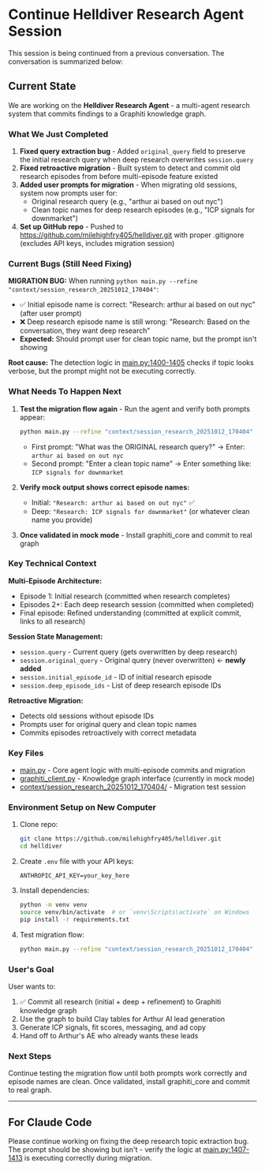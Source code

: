 # Continue Helldiver Research Agent Session

This session is being continued from a previous conversation. The conversation is summarized below:

## Current State

We are working on the **Helldiver Research Agent** - a multi-agent research system that commits findings to a Graphiti knowledge graph.

### What We Just Completed

1. **Fixed query extraction bug** - Added `original_query` field to preserve the initial research query when deep research overwrites `session.query`
2. **Fixed retroactive migration** - Built system to detect and commit old research episodes from before multi-episode feature existed
3. **Added user prompts for migration** - When migrating old sessions, system now prompts user for:
   - Original research query (e.g., "arthur ai based on out nyc")
   - Clean topic names for deep research episodes (e.g., "ICP signals for downmarket")
4. **Set up GitHub repo** - Pushed to https://github.com/milehighfry405/helldiver.git with proper .gitignore (excludes API keys, includes migration session)

### Current Bugs (Still Need Fixing)

**MIGRATION BUG:** When running `python main.py --refine "context/session_research_20251012_170404"`:
- ✅ Initial episode name is correct: "Research: arthur ai based on out nyc" (after user prompt)
- ❌ Deep research episode name is still wrong: "Research: Based on the conversation, they want deep research"
- **Expected:** Should prompt user for clean topic name, but the prompt isn't showing

**Root cause:** The detection logic in [main.py:1400-1405](main.py#L1400-L1405) checks if topic looks verbose, but the prompt might not be executing correctly.

### What Needs To Happen Next

1. **Test the migration flow again** - Run the agent and verify both prompts appear:
   ```bash
   python main.py --refine "context/session_research_20251012_170404"
   ```
   - First prompt: "What was the ORIGINAL research query?" → Enter: `arthur ai based on out nyc`
   - Second prompt: "Enter a clean topic name" → Enter something like: `ICP signals for downmarket`

2. **Verify mock output shows correct episode names:**
   - Initial: `"Research: arthur ai based on out nyc"` ✅
   - Deep: `"Research: ICP signals for downmarket"` (or whatever clean name you provide)

3. **Once validated in mock mode** - Install graphiti_core and commit to real graph

### Key Technical Context

**Multi-Episode Architecture:**
- Episode 1: Initial research (committed when research completes)
- Episodes 2+: Each deep research session (committed when completed)
- Final episode: Refined understanding (committed at explicit commit, links to all research)

**Session State Management:**
- `session.query` - Current query (gets overwritten by deep research)
- `session.original_query` - Original query (never overwritten) ← **newly added**
- `session.initial_episode_id` - ID of initial research episode
- `session.deep_episode_ids` - List of deep research episode IDs

**Retroactive Migration:**
- Detects old sessions without episode IDs
- Prompts user for original query and clean topic names
- Commits episodes retroactively with correct metadata

### Key Files

- [main.py](main.py) - Core agent logic with multi-episode commits and migration
- [graphiti_client.py](graphiti_client.py) - Knowledge graph interface (currently in mock mode)
- [context/session_research_20251012_170404/](context/session_research_20251012_170404/) - Migration test session

### Environment Setup on New Computer

1. Clone repo:
   ```bash
   git clone https://github.com/milehighfry405/helldiver.git
   cd helldiver
   ```

2. Create `.env` file with your API keys:
   ```
   ANTHROPIC_API_KEY=your_key_here
   ```

3. Install dependencies:
   ```bash
   python -m venv venv
   source venv/bin/activate  # or `venv\Scripts\activate` on Windows
   pip install -r requirements.txt
   ```

4. Test migration flow:
   ```bash
   python main.py --refine "context/session_research_20251012_170404"
   ```

### User's Goal

User wants to:
1. ✅ Commit all research (initial + deep + refinement) to Graphiti knowledge graph
2. Use the graph to build Clay tables for Arthur AI lead generation
3. Generate ICP signals, fit scores, messaging, and ad copy
4. Hand off to Arthur's AE who already wants these leads

### Next Steps

Continue testing the migration flow until both prompts work correctly and episode names are clean. Once validated, install graphiti_core and commit to real graph.

---

## For Claude Code

Please continue working on fixing the deep research topic extraction bug. The prompt should be showing but isn't - verify the logic at [main.py:1407-1413](main.py#L1407-L1413) is executing correctly during migration.

